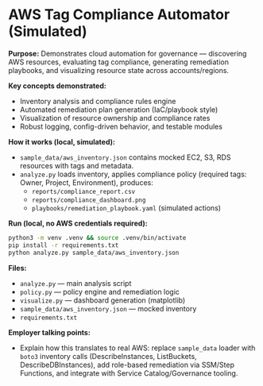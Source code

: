 # AWS Tag Compliance Automator (Simulated)

**Purpose:** Demonstrates cloud automation for governance — discovering AWS resources, evaluating tag compliance, generating remediation playbooks, and visualizing resource state across accounts/regions.

**Key concepts demonstrated:**
- Inventory analysis and compliance rules engine
- Automated remediation plan generation (IaC/playbook style)
- Visualization of resource ownership and compliance rates
- Robust logging, config-driven behavior, and testable modules

**How it works (local, simulated):**
- `sample_data/aws_inventory.json` contains mocked EC2, S3, RDS resources with tags and metadata.
- `analyze.py` loads inventory, applies compliance policy (required tags: Owner, Project, Environment), produces:
  - `reports/compliance_report.csv`
  - `reports/compliance_dashboard.png`
  - `playbooks/remediation_playbook.yaml` (simulated actions)

**Run (local, no AWS credentials required):**
```bash
python3 -m venv .venv && source .venv/bin/activate
pip install -r requirements.txt
python analyze.py sample_data/aws_inventory.json
```

**Files:**
- `analyze.py` — main analysis script
- `policy.py` — policy engine and remediation logic
- `visualize.py` — dashboard generation (matplotlib)
- `sample_data/aws_inventory.json` — mocked inventory
- `requirements.txt`

**Employer talking points:**
- Explain how this translates to real AWS: replace `sample_data` loader with `boto3` inventory calls (DescribeInstances, ListBuckets, DescribeDBInstances), add role-based remediation via SSM/Step Functions, and integrate with Service Catalog/Governance tooling.
